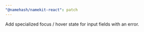 ```yaml
---
"@namehash/namekit-react": patch
---
```


Add specialized focus / hover state for input fields with an error.
